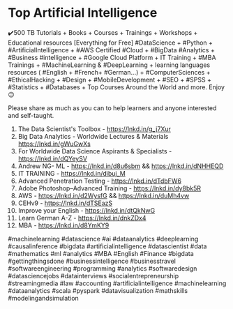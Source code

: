 # Top Artificial Intelligence

✔️⁩500 TB Tutorials + Books + Courses + Trainings + Workshops + Educational resources [Everything for Free] #DataScience + #Python + #ArtificialIntelligence + #AWS Certified #Cloud + #BigData #Analytics + #Business #intelligence + #Google Cloud Platform + IT Training + #MBA Trainings + #MachineLearning &amp; #DeepLearning + learning languages resources ( #English + #French+ #German...) + #ComputerSciences + #EthicalHacking + #Design + #MobileDevelopment + #SEO + #SPSS + #Statistics + #Databases + Top Courses Around the World and more. Enjoy 😉

Please share as much as you can to help learners and anyone interested and self-taught.

1. The Data Scientist's Toolbox - https://lnkd.in/g_j7Xur
2. Big Data Analytics - Worldwide Lectures & Materials https://lnkd.in/gWuGwXs
3. For Worldwide Data Science Aspirants & Specialists - https://lnkd.in/dQYeySV
4. Andrew NG- ML - https://lnkd.in/d8u6sbm && https://lnkd.in/dNHHEQD
5. IT TRAINING - https://lnkd.in/dibuj_M
6. Advanced Penetration Testing - https://lnkd.in/dTdbFW6
7. Adobe Photoshop–Advanced Training - https://lnkd.in/dy8bk5R
8. AWS - https://lnkd.in/d2WysfG && https://lnkd.in/duMh4vw
9. CEHv9 - https://lnkd.in/dTSEazS
10. Improve your English - https://lnkd.in/dtQkNwG
11. Learn German A-Z - https://lnkd.in/dnkZDx4
12. MBA - https://lnkd.in/d8YmKY9

#machinelearning #datascience #ai #dataanalytics #deeplearning #causalinference #bigdata #artificialintelligence #datascientist #data #mathematics #ml #analytics #MBA #English #Finance #bigdata #gettingthingsdone #businessintelligence #businesstravel #softwareengineering #programming #analytics #softwaredesign #datasciencejobs #datainterviews #socialentrepreneurship #streamingmedia #law #accounting #artificialintelligence #machinelearning #dataanalytics #scala #pyspark #datavisualization #mathskills #modelingandsimulation
